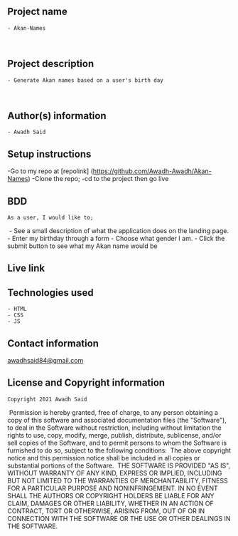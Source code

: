 ## Project name
    - Akan-Names
​
## Project description
    - Generate Akan names based on a user's birth day
  
​
## Author(s) information
    - Awadh Said
  
## Setup instructions
  -Go to my repo at [repolink] (https://github.com/Awadh-Awadh/Akan-Names)
  -Clone the repo;
  -cd to the project then go live
​
## BDD
    As a user, I would like to;
​
    - See a  small description of what the application does on the landing page. 
    - Enter my birthday through a form
    - Choose what gender I am.
    - Click the submit button to see what my Akan name would be
  
## Live link
  
## Technologies used
    - HTML
    - CSS
    - JS
  
## Contact information
   awadhsaid84@gmail.com
  
## License and Copyright information
    Copyright 2021 Awadh Said
​
    Permission is hereby granted, free of charge, to any person obtaining a copy of this software and associated documentation files (the "Software"), to deal in the Software without restriction, including without limitation the rights to use, copy, modify, merge, publish, distribute, sublicense, and/or sell copies of the Software, and to permit persons to whom the Software is furnished to do so, subject to the following conditions:
​
    The above copyright notice and this permission notice shall be included in all copies or substantial portions of the Software.
​
    THE SOFTWARE IS PROVIDED "AS IS", WITHOUT WARRANTY OF ANY KIND, EXPRESS OR IMPLIED, INCLUDING BUT NOT LIMITED TO THE WARRANTIES OF MERCHANTABILITY, FITNESS FOR A PARTICULAR PURPOSE AND NONINFRINGEMENT. IN NO EVENT SHALL THE AUTHORS OR COPYRIGHT HOLDERS BE LIABLE FOR ANY CLAIM, DAMAGES OR OTHER LIABILITY, WHETHER IN AN ACTION OF CONTRACT, TORT OR OTHERWISE, ARISING FROM, OUT OF OR IN CONNECTION WITH THE SOFTWARE OR THE USE OR OTHER DEALINGS IN THE SOFTWARE.